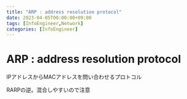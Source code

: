 ```yaml
---
title: "ARP : address resolution protocol"
date: 2023-04-05T00:00:00+09:00
tags: [InfoEngineer,Network]
categories: [InfoEngineer]
---
```

# ARP : address resolution protocol

IPアドレスからMACアドレスを問い合わせるプロトコル

RARPの逆。混合しやすいので注意